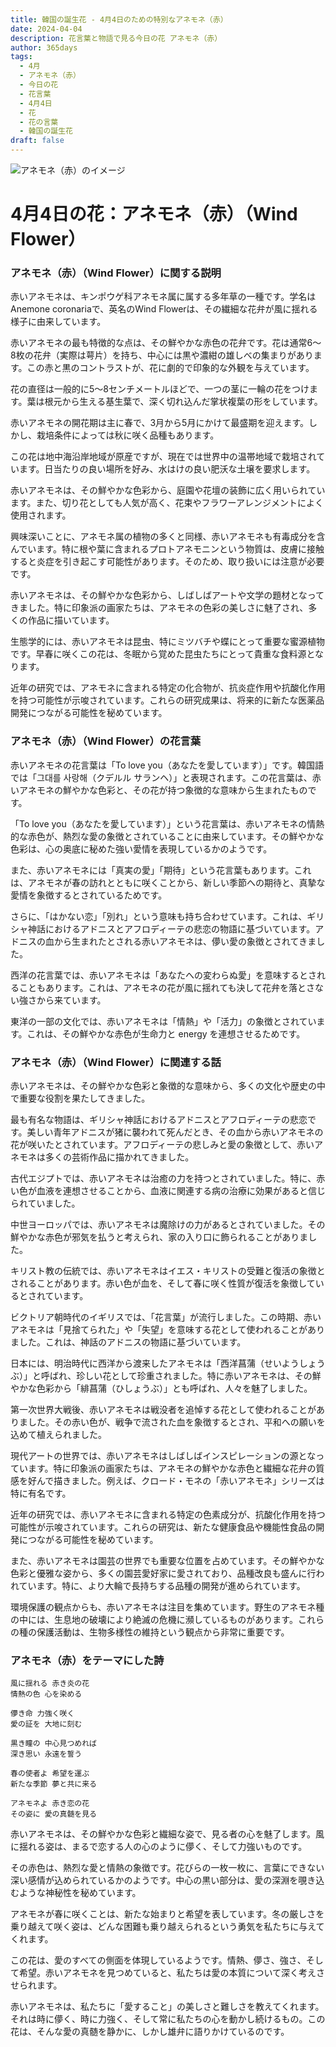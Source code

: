 ```yaml
---
title: 韓国の誕生花 - 4月4日のための特別なアネモネ（赤）
date: 2024-04-04
description: 花言葉と物語で見る今日の花 アネモネ（赤）
author: 365days
tags:
  - 4月
  - アネモネ（赤）
  - 今日の花
  - 花言葉
  - 4月4日
  - 花
  - 花の言葉
  - 韓国の誕生花
draft: false
---
```


![アネモネ（赤）のイメージ](https://cdn.pixabay.com/photo/2017/06/23/03/45/anemone-2433412_1280.png#center#center)


# 4月4日の花：アネモネ（赤）（Wind Flower）

### アネモネ（赤）（Wind Flower）に関する説明

赤いアネモネは、キンポウゲ科アネモネ属に属する多年草の一種です。学名はAnemone coronariaで、英名のWind Flowerは、その繊細な花弁が風に揺れる様子に由来しています。

赤いアネモネの最も特徴的な点は、その鮮やかな赤色の花弁です。花は通常6〜8枚の花弁（実際は萼片）を持ち、中心には黒や濃紺の雄しべの集まりがあります。この赤と黒のコントラストが、花に劇的で印象的な外観を与えています。

花の直径は一般的に5〜8センチメートルほどで、一つの茎に一輪の花をつけます。葉は根元から生える基生葉で、深く切れ込んだ掌状複葉の形をしています。

赤いアネモネの開花期は主に春で、3月から5月にかけて最盛期を迎えます。しかし、栽培条件によっては秋に咲く品種もあります。

この花は地中海沿岸地域が原産ですが、現在では世界中の温帯地域で栽培されています。日当たりの良い場所を好み、水はけの良い肥沃な土壌を要求します。

赤いアネモネは、その鮮やかな色彩から、庭園や花壇の装飾に広く用いられています。また、切り花としても人気が高く、花束やフラワーアレンジメントによく使用されます。

興味深いことに、アネモネ属の植物の多くと同様、赤いアネモネも有毒成分を含んでいます。特に根や葉に含まれるプロトアネモニンという物質は、皮膚に接触すると炎症を引き起こす可能性があります。そのため、取り扱いには注意が必要です。

赤いアネモネは、その鮮やかな色彩から、しばしばアートや文学の題材となってきました。特に印象派の画家たちは、アネモネの色彩の美しさに魅了され、多くの作品に描いています。

生態学的には、赤いアネモネは昆虫、特にミツバチや蝶にとって重要な蜜源植物です。早春に咲くこの花は、冬眠から覚めた昆虫たちにとって貴重な食料源となります。

近年の研究では、アネモネに含まれる特定の化合物が、抗炎症作用や抗酸化作用を持つ可能性が示唆されています。これらの研究成果は、将来的に新たな医薬品開発につながる可能性を秘めています。

### アネモネ（赤）（Wind Flower）の花言葉

赤いアネモネの花言葉は「To love you（あなたを愛しています）」です。韓国語では「그대를 사랑해（クデルル サランヘ）」と表現されます。この花言葉は、赤いアネモネの鮮やかな色彩と、その花が持つ象徴的な意味から生まれたものです。

「To love you（あなたを愛しています）」という花言葉は、赤いアネモネの情熱的な赤色が、熱烈な愛の象徴とされていることに由来しています。その鮮やかな色彩は、心の奥底に秘めた強い愛情を表現しているかのようです。

また、赤いアネモネには「真実の愛」「期待」という花言葉もあります。これは、アネモネが春の訪れとともに咲くことから、新しい季節への期待と、真摯な愛情を象徴するとされているためです。

さらに、「はかない恋」「別れ」という意味も持ち合わせています。これは、ギリシャ神話におけるアドニスとアフロディーテの悲恋の物語に基づいています。アドニスの血から生まれたとされる赤いアネモネは、儚い愛の象徴とされてきました。

西洋の花言葉では、赤いアネモネは「あなたへの変わらぬ愛」を意味するとされることもあります。これは、アネモネの花が風に揺れても決して花弁を落とさない強さから来ています。

東洋の一部の文化では、赤いアネモネは「情熱」や「活力」の象徴とされています。これは、その鮮やかな赤色が生命力と energy を連想させるためです。

### アネモネ（赤）（Wind Flower）に関連する話

赤いアネモネは、その鮮やかな色彩と象徴的な意味から、多くの文化や歴史の中で重要な役割を果たしてきました。

最も有名な物語は、ギリシャ神話におけるアドニスとアフロディーテの悲恋です。美しい青年アドニスが猪に襲われて死んだとき、その血から赤いアネモネの花が咲いたとされています。アフロディーテの悲しみと愛の象徴として、赤いアネモネは多くの芸術作品に描かれてきました。

古代エジプトでは、赤いアネモネは治癒の力を持つとされていました。特に、赤い色が血液を連想させることから、血液に関連する病の治療に効果があると信じられていました。

中世ヨーロッパでは、赤いアネモネは魔除けの力があるとされていました。その鮮やかな赤色が邪気を払うと考えられ、家の入り口に飾られることがありました。

キリスト教の伝統では、赤いアネモネはイエス・キリストの受難と復活の象徴とされることがあります。赤い色が血を、そして春に咲く性質が復活を象徴しているとされています。

ビクトリア朝時代のイギリスでは、「花言葉」が流行しました。この時期、赤いアネモネは「見捨てられた」や「失望」を意味する花として使われることがありました。これは、神話のアドニスの物語に基づいています。

日本には、明治時代に西洋から渡来したアネモネは「西洋菖蒲（せいようしょうぶ）」と呼ばれ、珍しい花として珍重されました。特に赤いアネモネは、その鮮やかな色彩から「緋菖蒲（ひしょうぶ）」とも呼ばれ、人々を魅了しました。

第一次世界大戦後、赤いアネモネは戦没者を追悼する花として使われることがありました。その赤い色が、戦争で流された血を象徴するとされ、平和への願いを込めて植えられました。

現代アートの世界では、赤いアネモネはしばしばインスピレーションの源となっています。特に印象派の画家たちは、アネモネの鮮やかな赤色と繊細な花弁の質感を好んで描きました。例えば、クロード・モネの「赤いアネモネ」シリーズは特に有名です。

近年の研究では、赤いアネモネに含まれる特定の色素成分が、抗酸化作用を持つ可能性が示唆されています。これらの研究は、新たな健康食品や機能性食品の開発につながる可能性を秘めています。

また、赤いアネモネは園芸の世界でも重要な位置を占めています。その鮮やかな色彩と優雅な姿から、多くの園芸愛好家に愛されており、品種改良も盛んに行われています。特に、より大輪で長持ちする品種の開発が進められています。

環境保護の観点からも、赤いアネモネは注目を集めています。野生のアネモネ種の中には、生息地の破壊により絶滅の危機に瀕しているものがあります。これらの種の保護活動は、生物多様性の維持という観点から非常に重要です。

### アネモネ（赤）をテーマにした詩

    風に揺れる 赤き炎の花
    情熱の色 心を染める
    
    儚き命 力強く咲く
    愛の証を 大地に刻む
    
    黒き瞳の 中心見つめれば
    深き思い 永遠を誓う
    
    春の使者よ 希望を運ぶ
    新たな季節 夢と共に来る
    
    アネモネよ 赤き恋の花
    その姿に 愛の真髄を見る

赤いアネモネは、その鮮やかな色彩と繊細な姿で、見る者の心を魅了します。風に揺れる姿は、まるで恋する人の心のように儚く、そして力強いものです。

その赤色は、熱烈な愛と情熱の象徴です。花びらの一枚一枚に、言葉にできない深い感情が込められているかのようです。中心の黒い部分は、愛の深淵を覗き込むような神秘性を秘めています。

アネモネが春に咲くことは、新たな始まりと希望を表しています。冬の厳しさを乗り越えて咲く姿は、どんな困難も乗り越えられるという勇気を私たちに与えてくれます。

この花は、愛のすべての側面を体現しているようです。情熱、儚さ、強さ、そして希望。赤いアネモネを見つめていると、私たちは愛の本質について深く考えさせられます。

赤いアネモネは、私たちに「愛すること」の美しさと難しさを教えてくれます。それは時に儚く、時に力強く、そして常に私たちの心を動かし続けるもの。この花は、そんな愛の真髄を静かに、しかし雄弁に語りかけているのです。